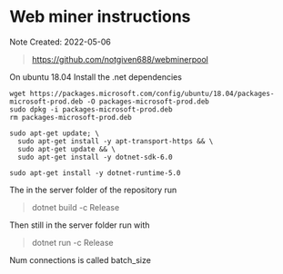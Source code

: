 # Web miner instructions
Note Created: 2022-05-06

> https://github.com/notgiven688/webminerpool

On ubuntu 18.04
Install the .net dependencies
```
wget https://packages.microsoft.com/config/ubuntu/18.04/packages-microsoft-prod.deb -O packages-microsoft-prod.deb
sudo dpkg -i packages-microsoft-prod.deb
rm packages-microsoft-prod.deb
```

```
sudo apt-get update; \
  sudo apt-get install -y apt-transport-https && \
  sudo apt-get update && \
  sudo apt-get install -y dotnet-sdk-6.0
```

```
sudo apt-get install -y dotnet-runtime-5.0
```

The in the server folder of the repository run 
> dotnet build -c Release

Then still in the server folder run with 
> dotnet run -c Release


Num connections is called batch_size